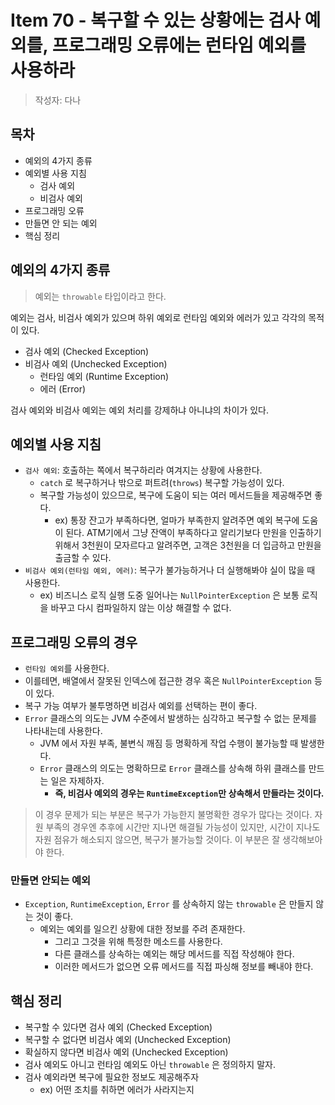 # Item 70 - 복구할 수 있는 상황에는 검사 예외를, 프로그래밍 오류에는 런타임 예외를 사용하라

> 작성자: 다나

## 목차
- 예외의 4가지 종류
- 예외별 사용 지침
  - 검사 예외
  - 비검사 예외
- 프로그래밍 오류
- 만들면 안 되는 예외
- 핵심 정리
## **예외의 4가지 종류**

> 예외는 `throwable` 타입이라고 한다.
> 

예외는 검사, 비검사 예외가 있으며 하위 예외로 런타임 예외와 에러가 있고 각각의 목적이 있다.

- 검사 예외 (Checked Exception)
- 비검사 예외 (Unchecked Exception)
    - 런타임 예외 (Runtime Exception)
    - 에러 (Error)

검사 예외와 비검사 예외는 예외 처리를 강제하냐 아니냐의 차이가 있다.

## **예외별 사용 지침**

- `검사 예외`: 호출하는 쪽에서 복구하리라 여겨지는 상황에 사용한다.
    - `catch` 로 복구하거나 밖으로 퍼트려(`throws`) 복구할 가능성이 있다.
    - 복구할 가능성이 있으므로, 복구에 도움이 되는 여러 메서드들을 제공해주면 좋다.
        - ex) 통장 잔고가 부족하다면, 얼마가 부족한지 알려주면 예외 복구에 도움이 된다. ATM기에서 그냥 잔액이 부족하다고 알리기보다 만원을 인출하기 위해서 3천원이 모자르다고 알려주면, 고객은 3천원을 더 입금하고 만원을 출금할 수 있다.
- `비검사 예외(런타임 예외, 에러)`: 복구가 불가능하거나 더 실행해봐야 실이 많을 때 사용한다.
    - ex) 비즈니스 로직 실행 도중 일어나는 `NullPointerException` 은 보통 로직을 바꾸고 다시 컴파일하지 않는 이상 해결할 수 없다.

## **프로그래밍 오류의 경우**

- `런타임 예외`를 사용한다.
- 이를테면, 배열에서 잘못된 인덱스에 접근한 경우 혹은 `NullPointerException` 등이 있다.
- 복구 가능 여부가 불투명하면 비검사 예외를 선택하는 편이 좋다.
- `Error` 클래스의 의도는 JVM 수준에서 발생하는 심각하고 복구할 수 없는 문제를 나타내는데 사용한다.
    - JVM 에서 자원 부족, 불변식 깨짐 등 명확하게 작업 수행이 불가능할 때 발생한다.
    - `Error` 클래스의 의도는 명확하므로 `Error` 클래스를 상속해 하위 클래스를 만드는 일은 자제하자.
        - **즉, 비검사 예외의 경우는 `RuntimeException`만 상속해서 만들라는 것이다.**

> 이 경우 문제가 되는 부분은 복구가 가능한지 불명확한 경우가 많다는 것이다. 자원 부족의 경우엔 추후에 시간만 지나면 해결될 가능성이 있지만, 시간이 지나도 자원 점유가 해소되지 않으면, 복구가 불가능할 것이다. 이 부분은 잘 생각해보아야 한다.
> 

### **만들면 안되는 예외**

- `Exception`, `RuntimeException`, `Error` 를 상속하지 않는 `throwable` 은 만들지 않는 것이 좋다.
    - 예외는 예외를 일으킨 상황에 대한 정보를 주려 존재한다.
        - 그리고 그것을 위해 특정한 메소드를 사용한다.
        - 다른 클래스를 상속하는 예외는 해당 메서드를 직접 작성해야 한다.
        - 이러한 메서드가 없으면 오류 메서드를 직접 파싱해 정보를 빼내야 한다.

## **핵심 정리**

- 복구할 수 있다면 검사 예외 (Checked Exception)
- 복구할 수 없다면 비검사 예외 (Unchecked Exception)
- 확실하지 않다면 비검사 예외 (Unchecked Exception)
- 검사 예외도 아니고 런타임 예외도 아닌 `throwable` 은 정의하지 말자.
- 검사 예외라면 복구에 필요한 정보도 제공해주자
    - ex) 어떤 조치를 취하면 에러가 사라지는지

